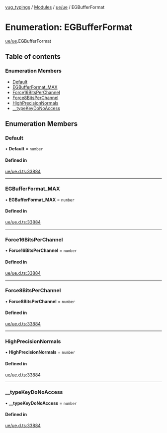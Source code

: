 [yug_typings](../README.md) / [Modules](../modules.md) / [ue/ue](../modules/ue_ue.md) / EGBufferFormat

# Enumeration: EGBufferFormat

[ue/ue](../modules/ue_ue.md).EGBufferFormat

## Table of contents

### Enumeration Members

- [Default](ue_ue.EGBufferFormat.md#default)
- [EGBufferFormat\_MAX](ue_ue.EGBufferFormat.md#egbufferformat_max)
- [Force16BitsPerChannel](ue_ue.EGBufferFormat.md#force16bitsperchannel)
- [Force8BitsPerChannel](ue_ue.EGBufferFormat.md#force8bitsperchannel)
- [HighPrecisionNormals](ue_ue.EGBufferFormat.md#highprecisionnormals)
- [\_\_typeKeyDoNoAccess](ue_ue.EGBufferFormat.md#__typekeydonoaccess)

## Enumeration Members

### Default

• **Default** = `number`

#### Defined in

[ue/ue.d.ts:33884](https://github.com/YugMetaverse/yug_typings/blob/b7d9b19/ue/ue.d.ts#L33884)

___

### EGBufferFormat\_MAX

• **EGBufferFormat\_MAX** = `number`

#### Defined in

[ue/ue.d.ts:33884](https://github.com/YugMetaverse/yug_typings/blob/b7d9b19/ue/ue.d.ts#L33884)

___

### Force16BitsPerChannel

• **Force16BitsPerChannel** = `number`

#### Defined in

[ue/ue.d.ts:33884](https://github.com/YugMetaverse/yug_typings/blob/b7d9b19/ue/ue.d.ts#L33884)

___

### Force8BitsPerChannel

• **Force8BitsPerChannel** = `number`

#### Defined in

[ue/ue.d.ts:33884](https://github.com/YugMetaverse/yug_typings/blob/b7d9b19/ue/ue.d.ts#L33884)

___

### HighPrecisionNormals

• **HighPrecisionNormals** = `number`

#### Defined in

[ue/ue.d.ts:33884](https://github.com/YugMetaverse/yug_typings/blob/b7d9b19/ue/ue.d.ts#L33884)

___

### \_\_typeKeyDoNoAccess

• **\_\_typeKeyDoNoAccess** = `number`

#### Defined in

[ue/ue.d.ts:33884](https://github.com/YugMetaverse/yug_typings/blob/b7d9b19/ue/ue.d.ts#L33884)
